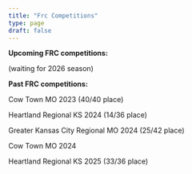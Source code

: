 ```yaml
---
title: "Frc Competitions"
type: page
draft: false
---
```

**Upcoming FRC competitions:** 

(waiting for 2026 season)

**Past FRC competitions:**

Cow Town MO 2023 (40/40 place)

Heartland Regional KS 2024 (14/36 place)

Greater Kansas City Regional MO 2024 (25/42 place)

Cow Town MO 2024 

Heartland Regional KS 2025 (33/36 place)
